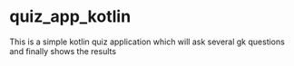 # quiz_app_kotlin
This  is a simple kotlin quiz application which will ask several gk questions  and finally shows the results
